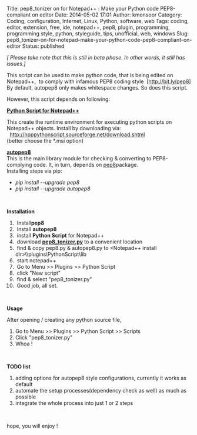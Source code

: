 Title: pep8_tonizer on for Notepad++ :  Make your Python code PEP8-compliant on editor 
Date: 2014-05-02 17:01
Author: kmonsoor
Category: Coding, configuration, Internet, Linux, Python, software, web
Tags: coding, editor, extension, free, ide, notepad++, pep8, plugin, programming, programming style, python, styleguide, tips, unofficial, web, windows
Slug: pep8_tonizer-on-for-notepad-make-your-python-code-pep8-compliant-on-editor
Status: published

*[ Please take note that this is still in beta phase. In other words, it
still has issues.]*

This script can be used to make python code, that is being edited on
Notepad++,  to comply with infamous PEP8 coding style
 [<http://bit.ly/pep8>]  
By default, autopep8 only makes whitespace changes. So does this
script.

However, this script depends on following:

<!--more-->

**[Python Script for
Notepad++](http://npppythonscript.sourceforge.net)**

This create the runtime environment for executing python scripts on
Notepad++ objects. Install by downloading via:
  <http://npppythonscript.sourceforge.net/download.shtml>  
(better choose the \*.msi option)

**[autopep8](http://pypi.python.org/pypi/autopep8)**  
This is the main library module for checking & converting to
PEP8-complying code. It, in turn, depends on
[pep8](https://github.com/jcrocholl/pep8)package.  
Installing steps via pip:

-   *pip install --upgrade pep8*
-   *pip install --upgrade autopep8*

 

**Installation**

1.   Install**pep8**
2.   Install **autopep8**
3.   install **Python Script** for Notepad++
4.   download [**pep8\_tonizer.py**](http://bit.ly/pep8_tonizer) to a
    convenient location
5.   find & copy pep8.py & autopep8.py to \<Notepad++ install
    dir\>\\\\plugins\\PythonScript\\lib
6.   start notepad++
7.   Go to Menu \>\> Plugins \>\> Python Script
8.   click "New script"
9.   find & select "pep8\_tonizer.py"
10.  Good job, all set.

 

**Usage**

After opening / creating any python source file,

1.  Go to Menu \>\> Plugins \>\> Python Script \>\> Scripts
2.  Click "pep8\_tonizer.py"
3.  Whoa !

 

**TODO list**

1.  adding options for autopep8 style configurations, currently it works
    as default
2.  automate the setup processes(dependency check as well) as much as
    possible
3.  integrate the whole process into just 1 or 2 steps

 

hope, you will enjoy !
